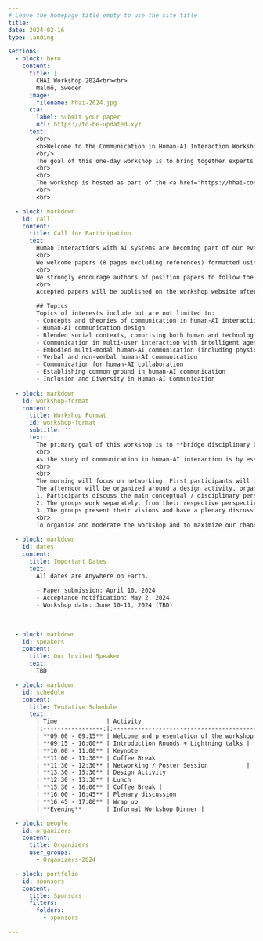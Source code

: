 ```yaml
---
# Leave the homepage title empty to use the site title
title:
date: 2024-02-16
type: landing

sections:
  - block: hero
    content:
      title: |
        CHAI Workshop 2024<br><br>
        Malmö, Sweden
      image:
        filename: hhai-2024.jpg
      cta:
        label: Submit your paper
        url: https://to-be-updated.xyz
      text: |
        <br>
        <b>Welcome to the Communication in Human-AI Interaction Workshop</b>
        <br/>
        The goal of this one-day workshop is to bring together experts from AI, HCI, and Cognitive Sciences to explore and understand the specificities and characteristics of communication in human-AI interactions, as well as the salient principles, methods, and theories one has to consider to build meaningful human-AI communication systems.
        <br>
        <br>
        The workshop is hosted as part of the <a href="https://hhai-conference.org/2024/">HHAI 2024 Conference</a>. 	
        <br>
        <br>

  - block: markdown
    id: call
    content: 
      title: Call for Participation
      text: |
        Human Interactions with AI systems are becoming part of our everyday life. If designed and developed efficiently, these interactions have great potential in enhancing human work, abilities, and well-being. In this workshop, we decide to take the particular viewpoint in which AI systems are not merely a tool for expression or communication, but in which they take the role of ``communicators'', meaning systems **with** which humans create shared meaning. This shift creates many new challenges and opportunities to design new ways for humans and AI systems to interact. For instance, such AI communicators may have the agency to initiate communication interactions, and should contribute to such interactions in an efficient way. 
        <br>
        We welcome papers (8 pages excluding references) formatted using the [IOS formatting guidelines](https://www.iospress.com/book-article-instructions). Submissions will be done through EasyChair (link to be added). Papers will be reviewed by the organizing committee based on their relevance to the workshop topics and interest in encouraging fruitful discussion.
        <br>
        We strongly encourage authors of position papers to follow the [SIGCHI accessibility guidelines](https://sigchi.org/conferences/author-resources/accessibility-guide/).
        <br>
        Accepted papers will be published on the workshop website after the workshop, unless authors specify that they wish for the paper not be publicly available (request can be done by sending an email to jennifer.renoux@oru.se after notification of acceptance). 

        ## Topics
        Topics of interests include but are not limited to:
        - Concepts and theories of communication in human-AI interaction
        - Human-AI communication design
        - Blended social contexts, comprising both human and technological communication
        - Communication in multi-user interaction with intelligent agents
        - Embodied multi-modal human-AI communication (including physical robots)
        - Verbal and non-verbal human-AI communication
        - Communication for human-AI collaboration
        - Establishing common ground in human-AI communication
        - Inclusion and Diversity in Human-AI Communication
  
  - block: markdown
    id: workshop-format
    content:
      title: Workshop Format
      id: workshop-format
      subtitle: ''
      text: |
        The primary goal of this workshop is to **bridge disciplinary boundaries** between various fields, included but not limited to AI, HRI, and HCI, in order to gather a multi-perspective view on the topic of Communication in Human-AI Interaction. In particular, we are interested in exploring the **core characteristics** of AI communicators and human-AI communication, exchanging research methods, and fostering long-term collaboration between practitioners of different fields. 
        <br>
        As the study of communication in human-AI interaction is by essence a multidisciplinary approach, we aim for this workshop to be a multidisciplinary platform where researchers can learn to work together and pave the way to impacting research.  We also wish to use this opportunity to draw a **tentative disciplinary map** of the topic of Communication in Human-AI Interaction, describing different perspectives, research directions, methods, and how these perspectives can be related to one another within the research area as a whole.
        <br>
        <br>
        The morning will focus on networking. First participants will introduce themselves, and participants who have a position paper accepted will present it in a round of lightning talks. After the keynote and the coffee break, we will organize a poster session for participant to discover each-others research. 
        The afternoon will be organized around a design activity, organized in three parts:
        1. Participants discuss the main conceptual / disciplinary perspectives of their fields, indentified from contributions and previous work, and then divide themselves into working groups, each group centered around a given field.
        2. The groups work separately, from their respective perspectives, on the design assignment. Note that the assignment will not be about producing a concrete design, but rather about how to plan the design work, identifying the most relevant issues, questions, priorities, concepts, and methods.
        3. The groups present their visions and have a plenary discussion about how and if the different perspectives can be combined, identifying potential common research directions.
        <br>
        To organize and moderate the workshop and to maximize our chances of efficient discussions and results, we will make use of the framework introduced by [(Axelsson, 2021)](https://dl.acm.org/doi/10.1145/3472225) and the corresponding canvas tools. 
       
  - block: markdown
    id: dates
    content:
      title: Important Dates
      text: |
        All dates are Anywhere on Earth.
        
        - Paper submission: April 10, 2024
        - Acceptance notification: May 2, 2024
        - Workshop date: June 10-11, 2024 (TBD)
        
      
  
  - block: markdown
    id: speakers
    content:
      title: Our Invited Speaker
      text: |
        TBD

  - block: markdown
    id: schedule
    content:
      title: Tentative Schedule
      text: |
        | Time              | Activity                                             |
        |:-----------------:|:----------------------------------------------------:|
        | **09:00 - 09:15** | Welcome and presentation of the workshop goal        |
        | **09:15 - 10:00** | Introduction Rounds + Lightning talks |
        | **10:00 - 11:00** | Keynote                                              |
        | **11:00 - 11:30** | Coffee Break                                         |
        | **11:30 - 12:30** | Networking / Poster Session           |
        | **13:30 - 15:30** | Design Activity                         |
        | **12:30 - 13:30** | Lunch                                      |
        | **15:30 - 16:00** | Coffee Break |
        | **16:00 - 16:45** | Plenary discussion                                   |
        | **16:45 - 17:00** | Wrap up                                              |
        | **Evening**       | Informal Workshop Dinner |

  - block: people
    id: organizers
    content:
      title: Organizers
      user_groups:
        - Organizers-2024

  - block: portfolio
    id: sponsors
    content:
      title: Sponsors
      filters:
        folders:
          - sponsors
  
---
```


